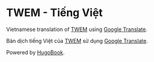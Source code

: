 # TWEM - Tiếng Việt

Vietnamese translation of [TWEM](https://shintranslations.com/twem-toc/) using [Google Translate](https://translate.google.com/).

Bản dịch tiếng Việt của [TWEM](https://shintranslations.com/twem-toc/) sử dụng [Google Translate](https://translate.google.com/).

Powered by [HugoBook](https://github.com/alex-shpak/hugo-book).
